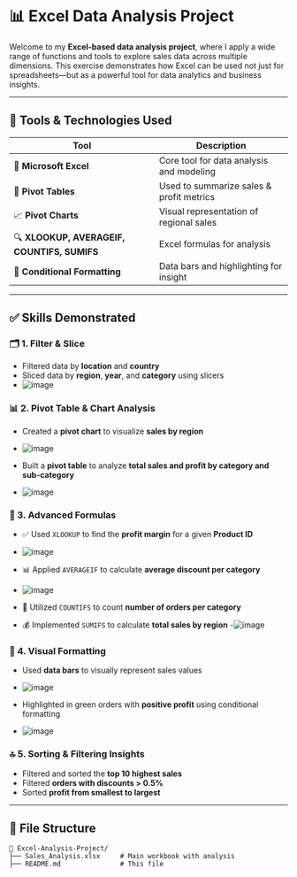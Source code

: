 # 📊 Excel Data Analysis Project

Welcome to my **Excel-based data analysis project**, where I apply a wide range of functions and tools to explore sales data across multiple dimensions. This exercise demonstrates how Excel can be used not just for spreadsheets—but as a powerful tool for data analytics and business insights.

---

## 🔧 Tools & Technologies Used

| Tool              | Description                              |
|-------------------|------------------------------------------|
| 🧮 **Microsoft Excel** | Core tool for data analysis and modeling |
| 📌 **Pivot Tables**     | Used to summarize sales & profit metrics |
| 📈 **Pivot Charts**     | Visual representation of regional sales |
| 🔍 **XLOOKUP, AVERAGEIF, COUNTIFS, SUMIFS** | Excel formulas for analysis |
| 🎨 **Conditional Formatting** | Data bars and highlighting for insight |

---

## ✅ Skills Demonstrated

### 🗂 1. Filter & Slice
- Filtered data by **location** and **country**
- Sliced data by **region**, **year**, and **category** using slicers
- ![image](https://github.com/user-attachments/assets/0a3faf8c-a432-4b06-a78d-58b10758b324)


### 📊 2. Pivot Table & Chart Analysis
- Created a **pivot chart** to visualize **sales by region**
- ![image](https://github.com/user-attachments/assets/d797556e-d142-4117-b83a-0713a1e7295a)

- Built a **pivot table** to analyze **total sales and profit by category and sub-category**
- ![image](https://github.com/user-attachments/assets/341e165e-a797-4f91-b51c-a6772f3c3d16)


### 📌 3. Advanced Formulas
- ✅ Used `XLOOKUP` to find the **profit margin** for a given **Product ID**
- ![image](https://github.com/user-attachments/assets/03a7aaa8-ea57-4f91-a307-20ff68ecf605)

- 📊 Applied `AVERAGEIF` to calculate **average discount per category**
- ![image](https://github.com/user-attachments/assets/0ca6fb8f-af13-4791-a4b6-737688e9669b)

- 🔢 Utilized `COUNTIFS` to count **number of orders per category**
- 💰 Implemented `SUMIFS` to calculate **total sales by region**
-![image](https://github.com/user-attachments/assets/9917e921-ca3f-4e3c-bc5c-db20eca15fe4)

### 🎨 4. Visual Formatting
- Used **data bars** to visually represent sales values
- ![image](https://github.com/user-attachments/assets/b55454eb-425c-4b6b-a826-eafc9769334f)

- Highlighted in green orders with **positive profit** using conditional formatting
- ![image](https://github.com/user-attachments/assets/4f1b7695-2a43-492c-80f8-67df2197631e)


### 🔝 5. Sorting & Filtering Insights
- Filtered and sorted the **top 10 highest sales**
- Filtered **orders with discounts > 0.5%**
- Sorted **profit from smallest to largest**

---

## 📁 File Structure

```plaintext
📂 Excel-Analysis-Project/
├── Sales_Analysis.xlsx     # Main workbook with analysis
├── README.md               # This file
